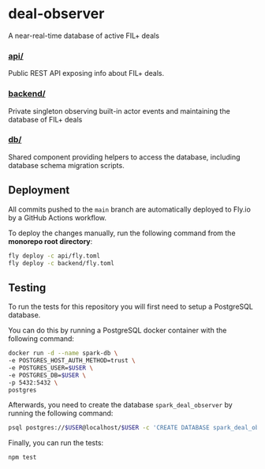 # deal-observer

A near-real-time database of active FIL+ deals

### [api/](./api/)

Public REST API exposing info about FIL+ deals.

### [backend/](./backend/)

Private singleton observing built-in actor events and maintaining the database
of FIL+ deals

### [db/](./db/)

Shared component providing helpers to access the database, including database
schema migration scripts.

## Deployment

All commits pushed to the `main` branch are automatically deployed to Fly.io by
a GitHub Actions workflow.

To deploy the changes manually, run the following command from the **monorepo
root directory**:

```bash
fly deploy -c api/fly.toml
fly deploy -c backend/fly.toml
```

## Testing

To run the tests for this repository you will first need to setup a PostgreSQL
database.

You can do this by running a PostgreSQL docker container with the following
command:

```bash
docker run -d --name spark-db \
-e POSTGRES_HOST_AUTH_METHOD=trust \
-e POSTGRES_USER=$USER \
-e POSTGRES_DB=$USER \
-p 5432:5432 \
postgres
```

Afterwards, you need to create the database `spark_deal_observer` by running the
following command:

```bash
psql postgres://$USER@localhost/$USER -c 'CREATE DATABASE spark_deal_observer'
```

Finally, you can run the tests:

```
npm test
```
